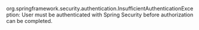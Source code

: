 org.springframework.security.authentication.InsufficientAuthenticationException: User must be authenticated with Spring Security before authorization can be completed.